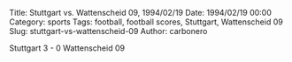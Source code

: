 Title: Stuttgart vs. Wattenscheid 09, 1994/02/19
Date: 1994/02/19 00:00
Category: sports
Tags: football, football scores, Stuttgart, Wattenscheid 09
Slug: stuttgart-vs-wattenscheid-09
Author: carbonero


Stuttgart 3 - 0 Wattenscheid 09
